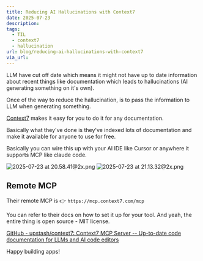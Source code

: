 ```yaml
---
title: Reducing AI Hallucinations with Context7
date: 2025-07-23
description: 
tags:
  - TIL
  - context7
  - hallucination
url: blog/reducing-ai-hallucinations-with-context7
via_url:
---
```

LLM have cut off date which means it might not have up to date information about recent things like documentation which leads to hallucinations (AI generating something on it's own).

Once of the way to reduce the hallucination, is to pass the information to LLM when generating something.

[Context7](https://context7.com/) makes it easy for you to do it for any documentation.

Basically what they've done is they've indexed lots of documentation and make it available for anyone to use for free.

Basically you can wire this up with your AI IDE like Cursor or anywhere it supports MCP like claude code.


![2025-07-23 at 20.58.41@2x.png](https://images.nesin.io/f_auto,q_auto/qblog/AIEngineerGuide/images/2025-07/2025-07-23-at-20.58.41-at-2x.png)
![2025-07-23 at 21.13.32@2x.png](https://images.nesin.io/f_auto,q_auto/qblog/AIEngineerGuide/images/2025-07/2025-07-23-at-21.13.32-at-2x.png)
## Remote MCP

Their remote MCP is 👉 `https://mcp.context7.com/mcp`

You can refer to their docs on how to set it up for your tool. And yeah, the entire thing is open source - MIT  license.

[GitHub - upstash/context7: Context7 MCP Server -- Up-to-date code documentation for LLMs and AI code editors](https://github.com/upstash/context7)

Happy building apps!
